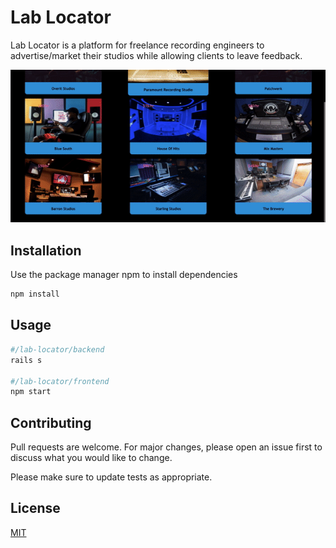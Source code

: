 # Lab Locator

Lab Locator is a platform for freelance recording engineers to advertise/market their studios while allowing clients to leave feedback.

![](ezgif.com-gif-maker.gif)


## Installation

Use the package manager npm to install dependencies

```bash
npm install
```

## Usage

```bash
#/lab-locator/backend
rails s

#/lab-locator/frontend
npm start
```

## Contributing
Pull requests are welcome. For major changes, please open an issue first to discuss what you would like to change.

Please make sure to update tests as appropriate.

## License
[MIT](https://choosealicense.com/licenses/mit/)